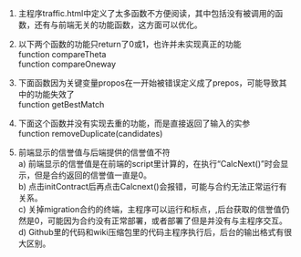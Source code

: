 1.	主程序traffic.html中定义了太多函数不方便阅读，其中包括没有被调用的函数，还有与前端无关的功能函数，这方面可以优化。  
2.	以下两个函数的功能只return了0或1，也许并未实现真正的功能  
function compareTheta  
function compareOneway  

3.	下面函数因为关键变量propos在一开始被错误定义成了prepos，可能导致其中的功能失效了  
function getBestMatch  
4.	下面这个函数并没有实现去重的功能，而是直接返回了输入的实参  
function removeDuplicate(candidates)  
5.	前端显示的信誉值与后端提供的信誉值不符  
a)	前端显示的信誉值是在前端的script里计算的，在执行“CalcNext()”时会显示，但是合约返回的信誉值一直是0。  
b)	点击initContract后再点击Calcnext()会报错，可能与合约无法正常运行有关系。  
c)	关掉migration合约的终端，主程序可以运行和标点，,后台获取的信誉值仍然是0，可能因为合约没有正常部署，或者部署了但是并没有与主程序交互。  
d)	Github里的代码和wiki压缩包里的代码主程序执行后，后台的输出格式有很大区别。  

